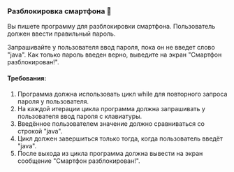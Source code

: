 
### Разблокировка смартфона 📱

Вы пишете программу для разблокировки смартфона. Пользователь должен ввести правильный пароль.

Запрашивайте у пользователя ввод пароля, пока он не введет слово "java". Как только пароль введен верно, выведите на экран "Смартфон разблокирован!".

#### Требования:
1. Программа должна использовать цикл while для повторного запроса пароля у пользователя. 
2. На каждой итерации цикла программа должна запрашивать у пользователя ввод пароля с клавиатуры. 
3. Введённое пользователем значение должно сравниваться со строкой "java". 
4. Цикл должен завершиться только тогда, когда пользователь введёт "java". 
5. После выхода из цикла программа должна вывести на экран сообщение "Смартфон разблокирован!".